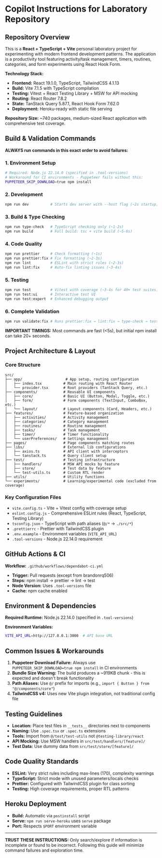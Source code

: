 # Copilot Instructions for Laboratory Repository

## Repository Overview

This is a **React + TypeScript + Vite** personal laboratory project for experimenting with modern frontend development patterns. The application is a productivity tool featuring activity/task management, timers, routines, categories, and form experiments using React Hook Form.

**Technology Stack:**
- **Frontend:** React 19.1.0, TypeScript, TailwindCSS 4.1.13
- **Build:** Vite 7.1.5 with TypeScript compilation
- **Testing:** Vitest + React Testing Library + MSW for API mocking
- **Routing:** React Router 7.8.2
- **State:** TanStack Query 5.87.1, React Hook Form 7.62.0
- **Deployment:** Heroku-ready with static file serving

**Repository Size:** ~740 packages, medium-sized React application with comprehensive test coverage.

## Build & Validation Commands

**ALWAYS run commands in this exact order to avoid failures:**

### 1. Environment Setup
```bash
# Required: Node.js 22.14.0 (specified in .tool-versions)
# Workaround for CI environments - Puppeteer fails without this:
PUPPETEER_SKIP_DOWNLOAD=true npm install
```

### 2. Development
```bash
npm run dev          # Starts dev server with --host flag (~2s startup)
```

### 3. Build & Type Checking
```bash
npm run type-check   # TypeScript checking only (~1-2s)
npm run build        # Full build: tsc + vite build (~5-6s)
```

### 4. Code Quality
```bash
npm run prettier     # Check formatting (~1s)
npm run prettier:fix # Fix formatting (~2-3s)
npm run lint         # ESLint with strict rules (~2-3s)
npm run lint:fix     # Auto-fix linting issues (~3-4s)
```

### 5. Testing
```bash
npm run test         # Vitest with coverage (~3-4s for 40+ test suites)
npm run test:ui      # Interactive test UI
npm run test:expert  # Enhanced debugging output
```

### 6. Complete Validation
```bash
npm run validate:fix # Runs prettier:fix → lint:fix → type-check → test (~10-15s total)
```

**IMPORTANT TIMINGS:** Most commands are fast (<5s), but initial npm install can take 20+ seconds.

## Project Architecture & Layout

### Core Structure
```
src/
├── app/                    # App setup, routing configuration
│   ├── index.tsx          # Main routing with React Router
│   └── provider.tsx       # Root providers (TanStack Query, etc.)
├── components/            # Reusable UI components
│   ├── core/              # Basic UI (Button, Modal, Toggle, etc.)
│   ├── form/              # Form components (TextInput, ComboBox, etc.)
│   └── layout/            # Layout components (Card, Headers, etc.)
├── features/              # Feature-based organization
│   ├── activities/        # Activity management
│   ├── categories/        # Category management  
│   ├── routines/          # Routine management
│   ├── tasks/             # Task management
│   ├── timer/             # Timer functionality
│   └── userPreferences/   # Settings management
├── pages/                 # Page components matching routes
├── libs/                  # External lib configurations
│   ├── axios.ts           # API client with interceptors
│   └── tanstack.ts        # Query client setup
├── test/                  # Testing infrastructure
│   ├── handlers/          # MSW API mocks by feature
│   ├── store/             # Test data by feature
│   └── test-utils.ts      # Custom RTL render
├── utils/                 # Utility functions
└── experiments/           # Learning/experimental code (excluded from coverage)
```

### Key Configuration Files
- `vite.config.ts` - Vite + Vitest config with coverage setup
- `eslint.config.js` - Comprehensive ESLint rules (React, TypeScript, Testing Library)
- `tsconfig.json` - TypeScript with path aliases (`@/*` → `./src/*`)
- `.prettierrc` - Prettier with TailwindCSS plugin
- `.env.example` - Environment variables (`VITE_API_URL`)
- `.tool-versions` - Node.js 22.14.0 requirement

## GitHub Actions & CI

**Workflow:** `.github/workflows/dependabot-ci.yml`
- **Trigger:** Pull requests (except from brandonrq506)
- **Steps:** npm install → prettier → lint → test
- **Node Version:** Uses `.tool-versions` file
- **Cache:** npm cache enabled

## Environment & Dependencies

**Required Runtime:** Node.js 22.14.0 (specified in `.tool-versions`)

**Environment Variables:**
```bash
VITE_API_URL=http://127.0.0.1:3000  # API base URL
```

## Common Issues & Workarounds

1. **Puppeteer Download Failure:** Always use `PUPPETEER_SKIP_DOWNLOAD=true npm install` in CI environments
2. **Bundle Size Warning:** The build produces a ~919KB chunk - this is expected and doesn't break functionality
3. **Path Aliases:** Use `@/` prefix for imports (e.g., `import { Button } from "@/components/core"`)
4. **TailwindCSS v4:** Uses new Vite plugin integration, not traditional config file

## Testing Guidelines

- **Location:** Place test files in `__tests__` directories next to components
- **Naming:** Use `.spec.tsx` or `.spec.ts` extensions
- **Tools:** Import from `@/test/test-utils` not `@testing-library/react`
- **API Mocking:** Use MSW handlers in `src/test/handlers/[feature]/`
- **Test Data:** Use dummy data from `src/test/store/[feature]/`

## Code Quality Standards

- **ESLint:** Very strict rules including max-lines (170), complexity warnings
- **TypeScript:** Strict mode with unused parameters/locals checks
- **Prettier:** Configured with TailwindCSS plugin for class sorting
- **Testing:** High coverage requirements, proper RTL patterns

## Heroku Deployment

- **Build:** Automatic via `postinstall` script
- **Serve:** `npm run serve-heroku` uses `serve` package
- **Port:** Respects `$PORT` environment variable

---

**TRUST THESE INSTRUCTIONS:** Only search/explore if information is incomplete or found to be incorrect. Following this guide will minimize command failures and exploration time.